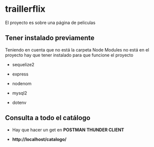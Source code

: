 # traillerflix

El proyecto es sobre una página de peliculas 

## Tener instalado previamente
Teniendo en cuenta que no está la carpeta Node Modules no está en el proyecto hay que tener instalado para que funcione el proyecto
* sequelize2

* express

* nodenom

* mysql2

* dotenv

## Consulta a todo el catálogo

* Hay que hacer un get en **POSTMAN** **THUNDER CLIENT**
  
* **http://localhost/catalogo/**
